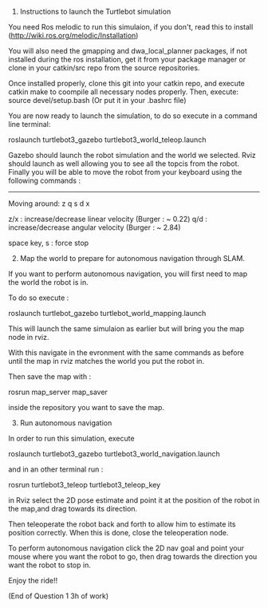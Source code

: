 1. Instructions to launch the Turtlebot simulation

You need Ros melodic to run this simulaion, if you don't, read this to install (http://wiki.ros.org/melodic/Installation)

You will also need the gmapping and dwa_local_planner packages, if not installed during the ros installation, get it from your package manager or clone in your catkin/src repo from the source repositories.


Once installed properly, clone this git into your catkin repo, and execute catkin make to coompile all necessary nodes properly.
Then, execute: source devel/setup.bash (Or put it in your .bashrc file)

You are now ready to launch the simulation, to do so execute in a command line terminal:

roslaunch turtlebot3_gazebo turtlebot3_world_teleop.launch

Gazebo should launch the robot simulation and the world we selected.
Rviz should launch as well allowing you to see all the topcis from the robot.
Finally you will be able to move the robot from your keyboard using the following commands :

---------------------------
Moving around:
        z
   q    s    d
        x
        
z/x : increase/decrease linear velocity (Burger : ~ 0.22)
q/d : increase/decrease angular velocity (Burger : ~ 2.84)

space key, s : force stop

2. Map the world to prepare for autonomous navigation through SLAM.

If you want to perform autonomous navigation, you will first need to map the world the robot is in.

To do so execute : 

roslaunch turtlebot_gazebo turtlebot_world_mapping.launch

This will launch the same simulaion as earlier but will bring you the map node in rviz.

With this navigate in the evronment with the same commands as before until the map in rviz matches the world you put the robot in.

Then save the map with :

rosrun map_server map_saver 

inside the repository you want to save the map.

3. Run autonomous navigation

In order to run this simulation, execute

roslaunch turtlebot3_gazebo turtlebot3_world_navigation.launch

and in an other terminal run :

rosrun turtlebot3_teleop turtlebot3_teleop_key

in Rviz select the 2D pose estimate and point it at the position of the robot in the map,and drag towards its direction.

Then teleoperate the robot back and forth to allow him to estimate its position correctly. When this is done, close the teleoperation node.

To perform autonomous navigation click the 2D nav goal and point your mouse where you want the robot to go, then drag towards the direction you want the robot to stop in.

Enjoy the ride!!

(End of Question 1 3h of work)


